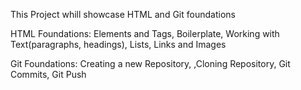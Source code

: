 This Project whill showcase HTML and Git foundations

HTML Foundations: Elements and Tags, Boilerplate, Working with Text(paragraphs, headings), Lists, Links and Images

Git Foundations: Creating a new Repository, ,Cloning Repository, Git Commits, Git Push
